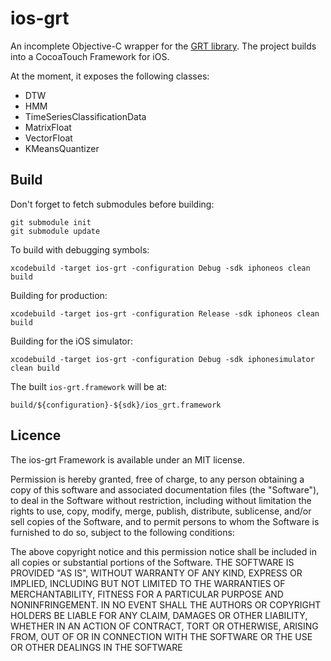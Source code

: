 # ios-grt

An incomplete Objective-C wrapper for the [GRT library](https://github.com/nickgillian/grt).
The project builds into a CocoaTouch Framework for iOS.

At the moment, it exposes the following classes:

 * DTW
 * HMM
 * TimeSeriesClassificationData
 * MatrixFloat
 * VectorFloat
 * KMeansQuantizer

## Build

Don't forget to fetch submodules before building:

    git submodule init
    git submodule update

To build with debugging symbols:

    xcodebuild -target ios-grt -configuration Debug -sdk iphoneos clean build

Building for production:

    xcodebuild -target ios-grt -configuration Release -sdk iphoneos clean build

Building for the iOS simulator:

    xcodebuild -target ios-grt -configuration Debug -sdk iphonesimulator clean build

The built `ios-grt.framework` will be at:

    build/${configuration}-${sdk}/ios_grt.framework

## Licence

The ios-grt Framework is available under an MIT license.

Permission is hereby granted, free of charge, to any person obtaining a copy of this software and associated documentation files (the "Software"), to deal in the Software without restriction, including without limitation the rights to use, copy, modify, merge, publish, distribute, sublicense, and/or sell copies of the Software, and to permit persons to whom the Software is furnished to do so, subject to the following conditions:

The above copyright notice and this permission notice shall be included in all copies or substantial portions of the Software. THE SOFTWARE IS PROVIDED "AS IS", WITHOUT WARRANTY OF ANY KIND, EXPRESS OR IMPLIED, INCLUDING BUT NOT LIMITED TO THE WARRANTIES OF MERCHANTABILITY, FITNESS FOR A PARTICULAR PURPOSE AND NONINFRINGEMENT. IN NO EVENT SHALL THE AUTHORS OR COPYRIGHT HOLDERS BE LIABLE FOR ANY CLAIM, DAMAGES OR OTHER LIABILITY, WHETHER IN AN ACTION OF CONTRACT, TORT OR OTHERWISE, ARISING FROM, OUT OF OR IN CONNECTION WITH THE SOFTWARE OR THE USE OR OTHER DEALINGS IN THE SOFTWARE
